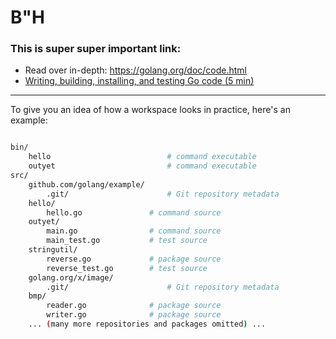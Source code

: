 # B"H


### This is super super important link:
- Read over in-depth: https://golang.org/doc/code.html
- [Writing, building, installing, and testing Go code (5 min)](https://www.youtube.com/watch?v=XCsL89YtqCs)

---

To give you an idea of how a workspace looks in practice, here's an example:

```sh

bin/
    hello                          # command executable
    outyet                         # command executable
src/
    github.com/golang/example/
        .git/                      # Git repository metadata
	hello/
	    hello.go               # command source
	outyet/
	    main.go                # command source
	    main_test.go           # test source
	stringutil/
	    reverse.go             # package source
	    reverse_test.go        # test source
    golang.org/x/image/
        .git/                      # Git repository metadata
	bmp/
	    reader.go              # package source
	    writer.go              # package source
    ... (many more repositories and packages omitted) ...
```

